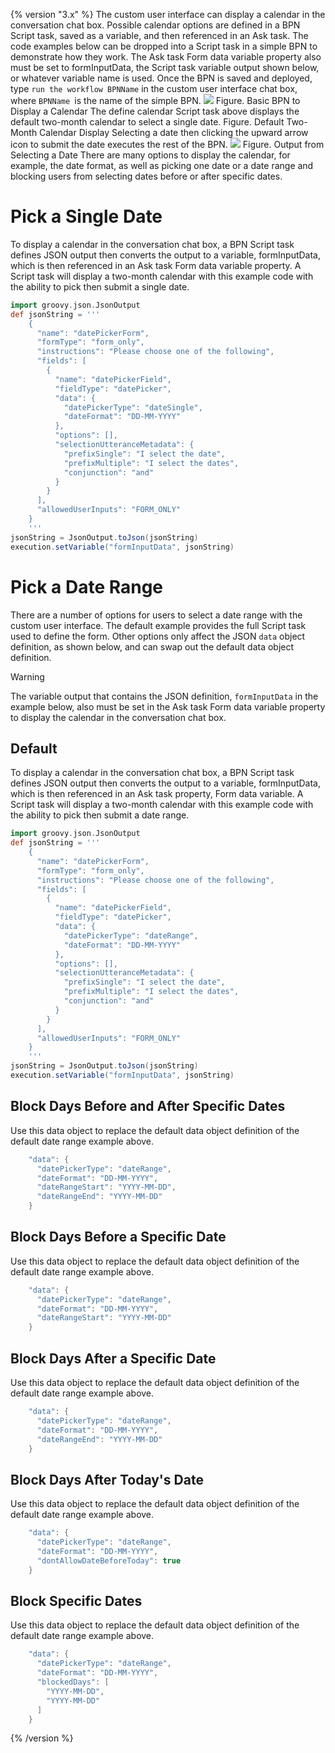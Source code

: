 {% version "3.x" %}
The custom user interface can display a calendar in the conversation chat box. Possible calendar options are defined in a BPN Script task, saved as a variable, and then referenced in an Ask task.
The code examples below can be dropped into a Script task in a simple BPN to demonstrate how they work. The Ask task Form data variable property also must be set to formInputData, the Script task variable output shown below, or whatever variable name is used. Once the BPN is saved and deployed, type `run the workflow BPNName` in the custom user interface chat box, where `BPNName `is the name of the simple BPN.
![](attachments/20809426/20809492.png)
Figure. Basic BPN to Display a Calendar
The define calendar Script task above displays the default two-month calendar to select a single date.
Figure. Default Two-Month Calendar Display
Selecting a date then clicking the upward arrow icon to submit the date executes the rest of the BPN.
![](attachments/20809426/20809502.png)
Figure. Output from Selecting a Date
There are many options to display the calendar, for example, the date format, as well as picking one date or a date range and blocking users from selecting dates before or after specific dates.
# Pick a Single Date
To display a calendar in the conversation chat box, a BPN Script task defines JSON output then converts the output to a variable, formInputData, which is then referenced in an Ask task Form data variable property.
A Script task will display a two-month calendar with this example code with the ability to pick then submit a single date.
``` groovy
import groovy.json.JsonOutput
def jsonString = '''
    {
      "name": "datePickerForm",
      "formType": "form_only",
      "instructions": "Please choose one of the following",
      "fields": [
        {
          "name": "datePickerField",
          "fieldType": "datePicker",
          "data": {
            "datePickerType": "dateSingle",
            "dateFormat": "DD-MM-YYYY"
          },
          "options": [],
          "selectionUtteranceMetadata": {
            "prefixSingle": "I select the date",
            "prefixMultiple": "I select the dates",
            "conjunction": "and"
          }
        }
      ],
      "allowedUserInputs": "FORM_ONLY"
    }
    '''
jsonString = JsonOutput.toJson(jsonString)
execution.setVariable("formInputData", jsonString)
```
# Pick a Date Range
There are a number of options for users to select a date range with the custom user interface. The default example provides the full Script task used to define the form. Other options only affect the JSON `data` object definition, as shown below, and can swap out the default data object definition.
> [!warning]  
>
> The variable output that contains the JSON definition, `formInputData` in the example below, also must be set in the Ask task Form data variable property to display the calendar in the conversation chat box.

## Default
To display a calendar in the conversation chat box, a BPN Script task defines JSON output then converts the output to a variable, formInputData, which is then referenced in an Ask task property, Form data variable.
A Script task will display a two-month calendar with this example code with the ability to pick then submit a date range.
``` groovy
import groovy.json.JsonOutput
def jsonString = '''
    {
      "name": "datePickerForm",
      "formType": "form_only",
      "instructions": "Please choose one of the following",
      "fields": [
        {
          "name": "datePickerField",
          "fieldType": "datePicker",
          "data": {
            "datePickerType": "dateRange",
            "dateFormat": "DD-MM-YYYY"
          },
          "options": [],
          "selectionUtteranceMetadata": {
            "prefixSingle": "I select the date",
            "prefixMultiple": "I select the dates",
            "conjunction": "and"
          }
        }
      ],
      "allowedUserInputs": "FORM_ONLY"
    }
    '''
jsonString = JsonOutput.toJson(jsonString)
execution.setVariable("formInputData", jsonString)
```
## Block Days Before and After Specific Dates
Use this data object to replace the default data object definition of the default date range example above.
``` groovy
    "data": {
      "datePickerType": "dateRange",
      "dateFormat": "DD-MM-YYYY",
      "dateRangeStart": "YYYY-MM-DD",
      "dateRangeEnd": "YYYY-MM-DD"
    }
```
## Block Days Before a Specific Date
Use this data object to replace the default data object definition of the default date range example above.
``` groovy
    "data": {
      "datePickerType": "dateRange",
      "dateFormat": "DD-MM-YYYY",
      "dateRangeStart": "YYYY-MM-DD"
    }
```
## Block Days After a Specific Date
Use this data object to replace the default data object definition of the default date range example above.
``` groovy
    "data": {
      "datePickerType": "dateRange",
      "dateFormat": "DD-MM-YYYY",
      "dateRangeEnd": "YYYY-MM-DD"
    }
```
## Block Days After Today's Date
Use this data object to replace the default data object definition of the default date range example above.
``` groovy
    "data": {
      "datePickerType": "dateRange",
      "dateFormat": "DD-MM-YYYY",
      "dontAllowDateBeforeToday": true
    }
```
## Block Specific Dates
Use this data object to replace the default data object definition of the default date range example above.
``` groovy
    "data": {
      "datePickerType": "dateRange",
      "dateFormat": "DD-MM-YYYY",
      "blockedDays": [
        "YYYY-MM-DD",
        "YYYY-MM-DD"
      ]
    }
```
{% /version %}
